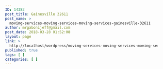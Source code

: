 ```yaml
---
ID: 14383
post_title: Gainesville 32611
post_name: >
  moving-services-moving-services-moving-services-gainesville-32611
author: mrgabonijeff@gmail.com
post_date: 2018-03-28 01:52:08
layout: page
link: >
  http://localhost/wordpress/moving-services-moving-services-moving-services-gainesville-32611/
published: true
tags: [ ]
categories: [ ]
---
```

